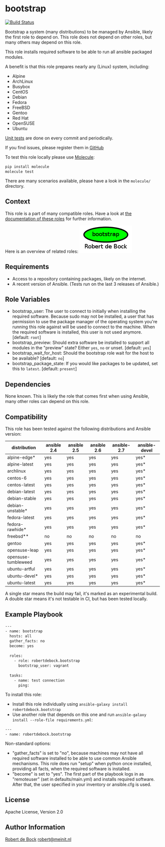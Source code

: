 bootstrap
=========

[![Build Status](https://travis-ci.org/robertdebock/ansible-role-bootstrap.svg?branch=master)](https://travis-ci.org/robertdebock/ansible-role-bootstrap)

Bootstrap a system (many distributions) to be managed by Ansible, likely the first role to depend on. This role does not depend on other roles, but many others may depend on this role.

This role installs required software to be able to run all ansible packaged modules.

A benefit is that this role prepares nearly any (Linux) system, including:
- Alpine
- ArchLinux
- Busybox
- CentOS
- Debian
- Fedora
- FreeBSD
- Gentoo
- Red Hat
- OpenSUSE
- Ubuntu

[Unit tests](https://travis-ci.org/robertdebock/ansible-role-bootstrap) are done on every commit and periodically.

If you find issues, please register them in [GitHub](https://github.com/robertdebock/ansible-role-bootstrap/issues)

To test this role locally please use [Molecule](https://github.com/metacloud/molecule):
```
pip install molecule
molecule test
```
There are many scenarios available, please have a look in the `molecule/` directory.

Context
--------
This role is a part of many compatible roles. Have a look at [the documentation of these roles](https://robertdebock.nl/) for further information.

Here is an overview of related roles:
![dependencies](https://raw.githubusercontent.com/robertdebock/drawings/artifacts/bootstrap.png "Dependency")

Requirements
------------

- Access to a repository containing packages, likely on the internet.
- A recent version of Ansible. (Tests run on the last 3 releases of Ansible.)

Role Variables
--------------

- bootstrap_user: The user to connect to initially when installing the required software. Because sudo may not be installed, a user that has permission to use the package manager of the operating system you're running this role against will be used to connect to the machine. When the required software is installed, this user is not used anymore. [default: `root`]
- bootstrap_preview: Should extra software be installed to support all modules in the "preview" state? Either `yes`, `no` or unset. [default: `yes`]
- bootstrap_wait_for_host: Should the bootstrap role wait for the host to be available? [default: `no`]
- bootstrap_package_state: If you would like packages to be updated, set this to `latest`. [default: `present`]

Dependencies
------------

None known. This is likely the role that comes first when using Ansible, many other roles can depend on this role.

Compatibility
-------------

This role has been tested against the following distributions and Ansible version:

|distribution|ansible 2.4|ansible 2.5|ansible 2.6|ansible-2.7|ansible-devel|
|------------|-----------|-----------|-----------|-----------|-------------|
|alpine-edge*|yes|yes|yes|yes|yes*|
|alpine-latest|yes|yes|yes|yes|yes*|
|archlinux|yes|yes|yes|yes|yes*|
|centos-6|yes|yes|yes|yes|yes*|
|centos-latest|yes|yes|yes|yes|yes*|
|debian-latest|yes|yes|yes|yes|yes*|
|debian-stable|yes|yes|yes|yes|yes*|
|debian-unstable*|yes|yes|yes|yes|yes*|
|fedora-latest|yes|yes|yes|yes|yes*|
|fedora-rawhide*|yes|yes|yes|yes|yes*|
|freebsd**|no|no|no|no|no|
|gentoo|yes|yes|yes|yes|yes*|
|opensuse-leap|yes|yes|yes|yes|yes*|
|opensuse-tumbleweed|yes|yes|yes|yes|yes*|
|ubuntu-artful|yes|yes|yes|yes|yes*|
|ubuntu-devel*|yes|yes|yes|yes|yes*|
|ubuntu-latest|yes|yes|yes|yes|yes*|

A single star means the build may fail, it's marked as an experimental build.
A double star means it's not testable in CI, but has been tested locally.

Example Playbook
----------------

```
---
- name: bootstrap
  hosts: all
  gather_facts: no
  become: yes

  roles:
    - role: robertdebock.bootstrap
      bootstrap_user: vagrant

  tasks:
    - name: test connection
      ping:
```

To install this role:
- Install this role individually using `ansible-galaxy install robertdebock.bootstrap`
- Use another role that depends on this one and run `ansible-galaxy install --role-file requirements.yml`:

```
---
- name: robertdebock.bootstrap
```

Non-standard options:
- "gather_facts" is set to "no", because machines may not have all required software installed to be able to use common Ansible mechanisms. This role does run "setup" when python once installed, providing all facts, when the required software is installed.
- "become" is set to "yes". The first part of the playbook logs in as "remoteuser" (set in defaults/main.yml) and installs required software. After that, the user specified in your inventory or ansible.cfg is used.

License
-------

Apache License, Version 2.0

Author Information
------------------

[Robert de Bock](https://robertdebock.nl/) <robert@meinit.nl>
